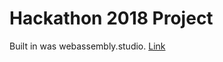 # Hackathon 2018 Project

Built in was webassembly.studio. [Link](https://webassembly.studio/?f=xu5ktxlhehe)
